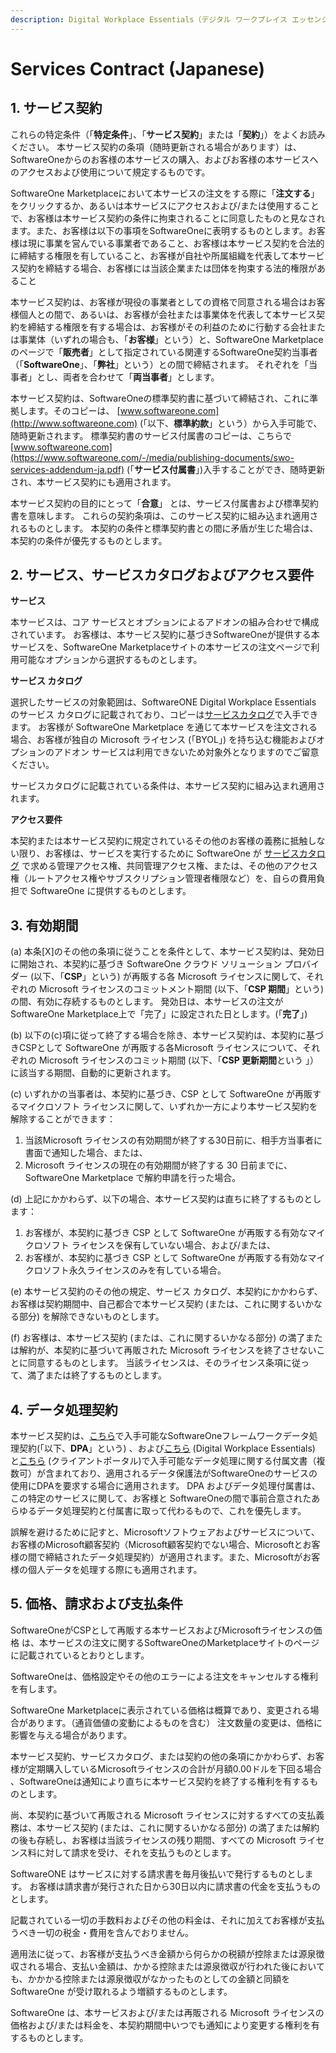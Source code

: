 ```yaml
---
description: Digital Workplace Essentials（デジタル ワークプレイス エッセンシャル）
---
```


# Services Contract (Japanese)

## 1. サービス契約

これらの特定条件（「**特定条件**」、「**サービス契約**」または「**契約**」）をよくお読みください。 本サービス契約の条項（随時更新される場合があります）は、SoftwareOneからのお客様の本サービスの購入、およびお客様の本サービスへのアクセスおよび使用について規定するものです。

SoftwareOne Marketplaceにおいて本サービスの注文をする際に「**注文する**」をクリックするか、あるいは本サービスにアクセスおよび/または使用することで、お客様は本サービス契約の条件に拘束されることに同意したものと見なされます。また、お客様は以下の事項をSoftwareOneに表明するものとします。お客様は現に事業を営んでいる事業者であること、お客様は本サービス契約を合法的に締結する権限を有していること、お客様が自社や所属組織を代表して本サービス契約を締結する場合、お客様には当該企業または団体を拘束する法的権限があること

本サービス契約は、お客様が現役の事業者としての資格で同意される場合はお客様個人との間で、あるいは、お客様が会社または事業体を代表して本サービス契約を締結する権限を有する場合は、お客様がその利益のために行動する会社または事業体（いずれの場合も、「**お客様**」という）と、SoftwareOne Marketplaceのページで「**販売者**」として指定されている関連するSoftwareOne契約当事者（「**SoftwareOne**」、「**弊社**」という）との間で締結されます。 それぞれを「当事者」とし、両者を合わせて「**両当事者**」とします。

本サービス契約は、SoftwareOneの標準契約書に基づいて締結され、これに準拠します。そのコピーは、 [www.softwareone.com](http://www.softwareone.com) (「以下、**標準約款**」という）から入手可能で、随時更新されます。 標準契約書のサービス付属書のコピーは、こちらで[www.softwareone.com](https://www.softwareone.com/-/media/publishing-documents/swo-services-addendum-ja.pdf) (「**サービス付属書**」)入手することができ、随時更新され、本サービス契約にも適用されます。

本サービス契約の目的にとって「**合意**」 とは、サービス付属書および標準契約書を意味します。 これらの契約条項は、このサービス契約に組み込まれ適用されるものとします。 本契約の条件と標準契約書との間に矛盾が生じた場合は、本契約の条件が優先するものとします。

## 2. サービス、サービスカタログおよびアクセス要件

**サービス**

本サービスは、コア サービスとオプションによるアドオンの組み合わせで構成されています。 お客様は、本サービス契約に基づきSoftwareOneが提供する本サービスを、SoftwareOne Marketplaceサイトの本サービスの注文ページで利用可能なオプションから選択するものとします。

**サービス カタログ**

選択したサービスの対象範囲は、SoftwareONE Digital Workplace Essentials のサービス カタログに記載されており、コピーは[サービスカタログ](https://www.softwareone.com/-/media/publishing-documents/swo-digital-workplace-essentials-catalog-jp.pdf)で入手できます。 お客様が SoftwareOne Marketplace を通じて本サービスを注文される場合、お客様が独自の Microsoft ライセンス (「BYOL」) を持ち込む機能およびオプションのアドオン サービスは利用できないため対象外となりますのでご留意ください。

サービスカタログに記載されている条件は、本サービス契約に組み込まれ適用されます。

**アクセス要件**

&#x20;本契約または本サービス契約に規定されているその他のお客様の義務に抵触しない限り、お客様は、サービスを実行するために SoftwareOne が [サービスカタログ](https://www.softwareone.com/-/media/publishing-documents/swo-digital-workplace-essentials-catalog-jp.pdf) で求める管理アクセス権、共同管理アクセス権、または、その他のアクセス権（ルートアクセス権やサブスクリプション管理者権限など）を、自らの費用負担で SoftwareOne に提供するものとします。 &#x20;

## 3. 有効期間

(a) 本条\[X]のその他の条項に従うことを条件として、本サービス契約は、発効日に開始され、本契約に基づき SoftwareOne クラウド ソリューション プロバイダー (以下、「**CSP**」という) が再販する各 Microsoft ライセンスに関して、それぞれの Microsoft ライセンスのコミットメント期間 (以下、「**CSP 期間**」という)の間、有効に存続するものとします。 発効日は、本サービスの注文がSoftwareOne Marketplace上で「完了」に設定された日とします。(「**完了**」)

(b) 以下の(c)項に従って終了する場合を除き、本サービス契約は、本契約に基づきCSPとして SoftwareOne が再販する各Microsoft ライセンスについて、それぞれの Microsoft ライセンスのコミット期間 (以下、「**CSP 更新期間**という 」）に該当する期間、自動的に更新されます。

(c) いずれかの当事者は、本契約に基づき、CSP として SoftwareOne が再販するマイクロソフト ライセンスに関して、いずれか一方により本サービス契約を解除することができます：

1. 当該Microsoft ライセンスの有効期間が終了する30日前に、相手方当事者に書面で通知した場合、または、
2. Microsoft ライセンスの現在の有効期間が終了する 30 日前までに、SoftwareOne Marketplace で解約申請を行った場合。

(d)  上記にかかわらず、以下の場合、本サービス契約は直ちに終了するものとします：

1. お客様が、本契約に基づき CSP として SoftwareOne が再販する有効なマイクロソフト ライセンスを保有していない場合、および/または、
2. お客様が、本契約に基づき CSP として SoftwareOne が再販する有効なマイクロソフト永久ライセンスのみを有している場合。

(e)  本サービス契約のその他の規定、サービス カタログ、本契約にかかわらず、お客様は契約期間中、自己都合で本サービス契約 (または、これに関するいかなる部分) を解除できないものとします。

(f)  お客様は、本サービス契約 (または、これに関するいかなる部分) の満了または解約が、本契約に基づいて再販された Microsoft ライセンスを終了させないことに同意するものとします。 当該ライセンスは、そのライセンス条項に従って、満了または終了するものとします。

## 4. データ処理契約

本サービス契約は、[こちら](https://www.softwareone.com/-/media/publishing-documents/swo-framework-dpa-customer-jp.pdf)で入手可能なSoftwareOneフレームワークデータ処理契約(「以下、**DPA**」という) 、および[こちら](https://www.softwareone.com/-/media/publishing-documents/swo-data-processing-addendum-digital-workplace-essentials-jp.pdf) (Digital Workplace Essentials) と[こちら](https://www.softwareone.com/-/media/publishing-documents/swo-data-processing-addendum-pyracloud-jp.pdf) (クライアントポータル)で入手可能なデータ処理に関する付属文書（複数可）が含まれており、適用されるデータ保護法がSoftwareOneのサービスの使用にDPAを要求する場合に適用されます。 DPA およびデータ処理付属書は、この特定のサービスに関して、お客様と SoftwareOneの間で事前合意されたあらゆるデータ処理契約と付属書に取って代わるもので、これを優先します。

誤解を避けるために記すと、Microsoftソフトウェアおよびサービスについて、お客様のMicrosoft顧客契約（Microsoft顧客契約でない場合、Microsoftとお客様の間で締結されたデータ処理契約）が適用されます。また、Microsoftがお客様の個人データを処理する際にも適用されます。

## 5. 価格、請求および支払条件

SoftwareOneがCSPとして再販する本サービスおよびMicrosoftライセンスの価格 は、本サービスの注文に関するSoftwareOneのMarketplaceサイトのページに記載されているとおりとします。 &#x20;

SoftwareOneは、価格設定やその他のエラーによる注文をキャンセルする権利を有します。

SoftwareOne Marketplaceに表示されている価格は概算であり、変更される場合があります。（通貨価値の変動によるものを含む） 注文数量の変更は、価格に影響を与える場合があります。

本サービス契約、サービスカタログ、または契約の他の条項にかかわらず、お客様が定期購入しているMicrosoftライセンスの合計が月額0.00ドルを下回る場合 、SoftwareOneは通知により直ちに本サービス契約を終了する権利を有するものとします。

尚、本契約に基づいて再販される Microsoft ライセンスに対するすべての支払義務は、本サービス契約 (または、これに関するいかなる部分) の満了または解約の後も存続し、お客様は当該ライセンスの残り期間、すべての Microsoft ライセンス料に対して請求を受け、それを支払うものとします。

SoftwareONE はサービスに対する請求書を毎月後払いで発行するものとします。 お客様は請求書が発行された日から30日以内に請求書の代金を支払うものとします。

記載されている一切の手数料およびその他の料金は、それに加えてお客様が支払うべき一切の税金・費用を含んでおりません。

適用法に従って、お客様が支払うべき金額から何らかの税額が控除または源泉徴収される場合、支払い金額は、かかる控除または源泉徴収が行われた後においても、かかかる控除または源泉徴収がなかったものとしての金額と同額を SoftwareOne が受け取れるよう増額するものとします。

SoftwareOne は、本サービスおよび/または再販される Microsoft ライセンスの価格および/または料金を、本契約期間中いつでも通知により変更する権利を有するものとします。
